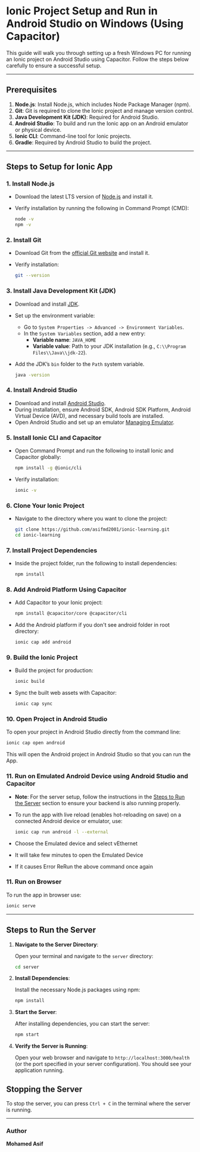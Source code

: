 # Ionic Project Setup and Run in Android Studio on Windows (Using Capacitor)

This guide will walk you through setting up a fresh Windows PC for running an Ionic project on Android Studio using Capacitor. Follow the steps below carefully to ensure a successful setup.

---

## Prerequisites

1. **Node.js**: Install Node.js, which includes Node Package Manager (npm).
2. **Git**: Git is required to clone the Ionic project and manage version control.
3. **Java Development Kit (JDK)**: Required for Android Studio.
4. **Android Studio**: To build and run the Ionic app on an Android emulator or physical device.
5. **Ionic CLI**: Command-line tool for Ionic projects.
6. **Gradle**: Required by Android Studio to build the project.

---

## Steps to Setup for Ionic App

### 1. Install Node.js

- Download the latest LTS version of [Node.js](https://nodejs.org/en/download/) and install it.
- Verify installation by running the following in Command Prompt (CMD):
  
  ```bash
  node -v
  npm -v
  ```

### 2. Install Git

- Download Git from the [official Git website](https://git-scm.com/download/win) and install it.
- Verify installation:
  
  ```bash
  git --version
  ```

### 3. Install Java Development Kit (JDK)

- Download and install [JDK](https://www.oracle.com/java/technologies/javase-jdk11-downloads.html).
- Set up the environment variable:
  - Go to `System Properties -> Advanced -> Environment Variables`.
  - In the `System Variables` section, add a new entry:
    - **Variable name**: `JAVA_HOME`
    - **Variable value**: Path to your JDK installation (e.g., `C:\\Program Files\\Java\\jdk-22`).
- Add the JDK’s `bin` folder to the `Path` system variable.
  
  ```bash
  java -version
  ```

### 4. Install Android Studio

- Download and install [Android Studio](https://developer.android.com/studio).
- During installation, ensure Android SDK, Android SDK Platform, Android Virtual Device (AVD), and necessary build tools are installed.
- Open Android Studio and set up an emulator [Managing Emulator](https://developer.android.com/studio/run/managing-avds).


### 5. Install Ionic CLI and Capacitor

- Open Command Prompt and run the following to install Ionic and Capacitor globally:
  
  ```bash
  npm install -g @ionic/cli
  ```

- Verify installation:
  
  ```bash
  ionic -v
  ```

### 6. Clone Your Ionic Project

- Navigate to the directory where you want to clone the project:
  
  ```bash
  git clone https://github.com/asifmd2001/ionic-learning.git
  cd ionic-learning
  ```

### 7. Install Project Dependencies

- Inside the project folder, run the following to install dependencies:
  
  ```bash
  npm install
  ```

### 8. Add Android Platform Using Capacitor

- Add Capacitor to your Ionic project:
  
  ```bash
  npm install @capacitor/core @capacitor/cli
  ```

- Add the Android platform if you don't see android folder in root directory:

  ```bash
  ionic cap add android
  ```

### 9. Build the Ionic Project

- Build the project for production:

  ```bash
  ionic build
  ```

- Sync the built web assets with Capacitor:

  ```bash
  ionic cap sync
  ```

### 10. Open Project in Android Studio

To open your project in Android Studio directly from the command line:

  ```bash
  ionic cap open android
  ```

This will open the Android project in Android Studio so that you can run the App.

### 11. Run on Emulated Android Device using Android Studio and Capacitor

- **Note**: For the server setup, follow the instructions in the [Steps to Run the Server](#steps-to-run-the-server) section to ensure your backend is also running properly.

- To run the app with live reload (enables hot-reloading on save) on a connected Android device or emulator, use:

  ```bash
  ionic cap run android -l --external
  ```

- Choose the Emulated device and select vEthernet
- It will take few minutes to open the Emulated Device
- If it causes Error ReRun the above command once again

### 11. Run on Browser

To run the app in browser use:

  ```bash
  ionic serve
  ```

---

## Steps to Run the Server

1. **Navigate to the Server Directory**:

   Open your terminal and navigate to the `server` directory:
   ```bash
   cd server
   ```

2. **Install Dependencies**:

   Install the necessary Node.js packages using npm:
   ```bash
   npm install
   ```

3. **Start the Server**:

   After installing dependencies, you can start the server:
   ```bash
   npm start
   ```

4. **Verify the Server is Running**:

   Open your web browser and navigate to `http://localhost:3000/health` (or the port specified in your server configuration). You should see your application running.

## Stopping the Server

To stop the server, you can press `Ctrl + C` in the terminal where the server is running.

---

### Author
**Mohamed Asif**
